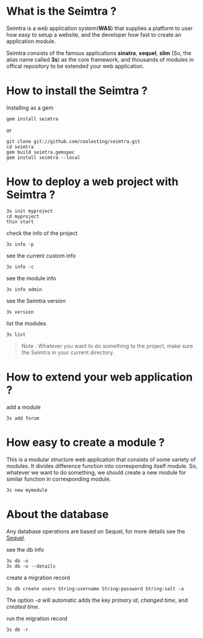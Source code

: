 # What is the Seimtra ?

Seimtra is a web application system(**WAS**) that supplies a platform to user how easy to setup a website, and the developer how fast to create an application module.

Seimtra consists of the famous applications **sinatra**, **sequel**, **slim** (So, the alias name called **3s**) as the core framework, and thousands of modules in offical repository to be extended your web application. 



# How to install the Seimtra ?

Installing as a gem

	gem install seimtra

or

	git clone git://github.com/coolesting/seimtra.git
	cd seimtra
	gem build seimtra.gemspec
	gem install seimtra --local



# How to deploy a web project with Seimtra ?

	3s init myproject
	cd myproject
	thin start

check the info of the project

	3s info -p

see the current custom info

	3s info -c

see the module info

	3s info admin

see the Seimtra version

	3s version

list the modules

	3s list

> Note : Whatever you want to do something to the project, make sure the Seimtra in your current directory.



# How to extend your web application ?

add a module

	3s add forum



# How easy to create a module ?

This is a modular structure web application that consists of some variety of modules.
It divides difference function into corresponding itself module. 
So, whatever we want to do something, we should create a new module for similar function in corresponding module.

	3s new mymodule


# About the database

Any database operations are based on Sequel, for more details see the [Sequel](http://sequel.rubyforge.org/documentation.html).

see the db info

	3s db -o
	3s db -o --details

create a migration record

	3s db create users String:username String:password String:salt -a

The option *-a* will automatic adds the key *primary id*, *changed time*, and *created time*.

run the migration record

	3s db -r
